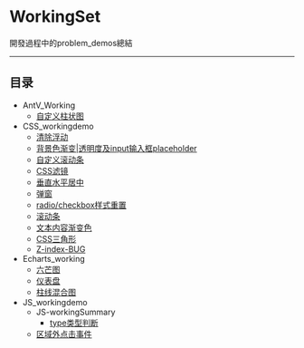 # WorkingSet
開發過程中的problem_demos總結 

***

## 目录

- AntV_Working
    - [自定义柱状图](./AntV_Working/demo01.html)
- CSS_workingdemo
    - [清除浮动](./CSS_workingdemo/clearfloat.css)
    - [背景色渐变|透明度及input输入框placeholder](./CSS_workingdemo/compatible.css)
    - [自定义滚动条](./CSS_workingdemo/customize-scroll.css)
    - [CSS滤镜](./CSS_workingdemo/drop-shadow.html)
    - [垂直水平居中](./CSS_workingdemo/level_vertical-center.css)
    - [弹窗](./CSS_workingdemo/mask.html)
    - [radio/checkbox样式重置](./CSS_workingdemo/reset_radio-checkbox.html)
    - [滚动条](./CSS_workingdemo/scroll.html)
    - [文本内容渐变色](./CSS_workingdemo/text-fill-color.css)
    - [CSS三角形](./CSS_workingdemo/tringle.html)
    - [Z-index-BUG](./CSS_workingdemo/zIndex_bug.html)
- Echarts_working
    - [六芒图](./Echarts_working/六芒图.html)
    - [仪表盘](./Echaets_working/仪表盘.html)
    - [柱线混合图](./Echaets_working/柱线混合图.html)
- JS_workingdemo
    - JS-workingSummary
        - [type类型判断](./JS_workingdemo/JS-workingSubmmary/1.type判断.js)
    - [区域外点击事件](./JS_workingdemo/click_outarea.html)


